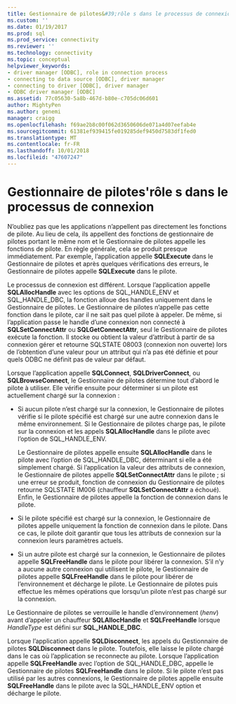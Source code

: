 ```yaml
---
title: Gestionnaire de pilotes&#39;rôle s dans le processus de connexion | Microsoft Docs
ms.custom: ''
ms.date: 01/19/2017
ms.prod: sql
ms.prod_service: connectivity
ms.reviewer: ''
ms.technology: connectivity
ms.topic: conceptual
helpviewer_keywords:
- driver manager [ODBC], role in connection process
- connecting to data source [ODBC], driver manager
- connecting to driver [ODBC], driver manager
- ODBC driver manager [ODBC]
ms.assetid: 77c05630-5a8b-467d-b80e-c705dc06d601
author: MightyPen
ms.author: genemi
manager: craigg
ms.openlocfilehash: f69ae2b8c00f062d3650606de071a4d07eefab4e
ms.sourcegitcommit: 61381ef939415fe019285def9450d7583df1fed0
ms.translationtype: MT
ms.contentlocale: fr-FR
ms.lasthandoff: 10/01/2018
ms.locfileid: "47607247"
---
```

# <a name="driver-manager39s-role-in-the-connection-process"></a>Gestionnaire de pilotes&#39;rôle s dans le processus de connexion
N’oubliez pas que les applications n’appellent pas directement les fonctions de pilote. Au lieu de cela, ils appellent des fonctions de gestionnaire de pilotes portant le même nom et le Gestionnaire de pilotes appelle les fonctions de pilote. En règle générale, cela se produit presque immédiatement. Par exemple, l’application appelle **SQLExecute** dans le Gestionnaire de pilotes et après quelques vérifications des erreurs, le Gestionnaire de pilotes appelle **SQLExecute** dans le pilote.  
  
 Le processus de connexion est différent. Lorsque l’application appelle **SQLAllocHandle** avec les options de SQL_HANDLE_ENV et SQL_HANDLE_DBC, la fonction alloue des handles uniquement dans le Gestionnaire de pilotes. Le Gestionnaire de pilotes n’appelle pas cette fonction dans le pilote, car il ne sait pas quel pilote à appeler. De même, si l’application passe le handle d’une connexion non connecté à **SQLSetConnectAttr** ou **SQLGetConnectAttr**, seul le Gestionnaire de pilotes exécute la fonction. Il stocke ou obtient la valeur d’attribut à partir de sa connexion gérer et retourne SQLSTATE 08003 (connexion non ouverte) lors de l’obtention d’une valeur pour un attribut qui n’a pas été définie et pour quels ODBC ne définit pas de valeur par défaut.  
  
 Lorsque l’application appelle **SQLConnect**, **SQLDriverConnect**, ou **SQLBrowseConnect**, le Gestionnaire de pilotes détermine tout d’abord le pilote à utiliser. Elle vérifie ensuite pour déterminer si un pilote est actuellement chargé sur la connexion :  
  
-   Si aucun pilote n’est chargé sur la connexion, le Gestionnaire de pilotes vérifie si le pilote spécifié est chargé sur une autre connexion dans le même environnement. Si le Gestionnaire de pilotes charge pas, le pilote sur la connexion et les appels **SQLAllocHandle** dans le pilote avec l’option de SQL_HANDLE_ENV.  
  
     Le Gestionnaire de pilotes appelle ensuite **SQLAllocHandle** dans le pilote avec l’option de SQL_HANDLE_DBC, déterminant si elle a été simplement chargé. Si l’application la valeur des attributs de connexion, le Gestionnaire de pilotes appelle **SQLSetConnectAttr** dans le pilote ; si une erreur se produit, fonction de connexion du Gestionnaire de pilotes retourne SQLSTATE IM006 (chauffeur  **SQLSetConnectAttr** a échoué). Enfin, le Gestionnaire de pilotes appelle la fonction de connexion dans le pilote.  
  
-   Si le pilote spécifié est chargé sur la connexion, le Gestionnaire de pilotes appelle uniquement la fonction de connexion dans le pilote. Dans ce cas, le pilote doit garantir que tous les attributs de connexion sur la connexion leurs paramètres actuels.  
  
-   Si un autre pilote est chargé sur la connexion, le Gestionnaire de pilotes appelle **SQLFreeHandle** dans le pilote pour libérer la connexion. S’il n’y a aucune autre connexion qui utilisent le pilote, le Gestionnaire de pilotes appelle **SQLFreeHandle** dans le pilote pour libérer de l’environnement et décharge le pilote. Le Gestionnaire de pilotes puis effectue les mêmes opérations que lorsqu’un pilote n’est pas chargé sur la connexion.  
  
 Le Gestionnaire de pilotes se verrouille le handle d’environnement (*henv*) avant d’appeler un chauffeur **SQLAllocHandle** et **SQLFreeHandle** lorsque *HandleType* est défini sur **SQL_HANDLE_DBC**.  
  
 Lorsque l’application appelle **SQLDisconnect**, les appels du Gestionnaire de pilotes **SQLDisconnect** dans le pilote. Toutefois, elle laisse le pilote chargé dans le cas où l’application se reconnecte au pilote. Lorsque l’application appelle **SQLFreeHandle** avec l’option de SQL_HANDLE_DBC, appelle le Gestionnaire de pilotes **SQLFreeHandle** dans le pilote. Si le pilote n’est pas utilisé par les autres connexions, le Gestionnaire de pilotes appelle ensuite **SQLFreeHandle** dans le pilote avec la SQL_HANDLE_ENV option et décharge le pilote.
